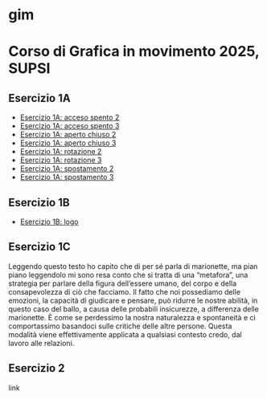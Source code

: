 # gim
# Corso di Grafica in movimento 2025, SUPSI
## Esercizio 1A
   
   - [Esercizio 1A: acceso spento 2](https://giada-balinzo.github.io/gim/esercizio_1A/acceso_spento_2.html)
   - [Esercizio 1A: acceso spento 3](https://giada-balinzo.github.io/gim/esercizio_1A/acceso_spento_3.html)
   - [Esercizio 1A: aperto chiuso 2](https://giada-balinzo.github.io/gim/esercizio_1A/aperto_chiuso_2.html)
   - [Esercizio 1A: aperto chiuso 3](https://giada-balinzo.github.io/gim/esercizio_1A/aperto_chiuso_3.html)
   - [Esercizio 1A: rotazione 2](https://giada-balinzo.github.io/gim/esercizio_1A/rotazione_2.html)
   - [Esercizio 1A: rotazione 3](https://giada-balinzo.github.io/gim/esercizio_1A/rotazione_3.html)
   - [Esercizio 1A: spostamento 2](https://giada-balinzo.github.io/gim/esercizio_1A/spostamento_2.html)
   - [Esercizio 1A: spostamento 3](https://giada-balinzo.github.io/gim/esercizio_1A/spostamento_3.html)

       
## Esercizio 1B  

   - [Esercizio 1B: logo](https://giada-balinzo.github.io/gim/esercizio_1B/index.html)
   
## Esercizio 1C
Leggendo questo testo ho capito che di per sé parla di marionette, ma pian piano leggendolo mi sono resa conto che si tratta di una “metafora”, una strategia per parlare della figura dell’essere umano, del corpo e della consapevolezza di ciò che facciamo. Il fatto che noi possediamo delle emozioni, la capacità di giudicare e pensare, può ridurre le nostre abilità, in questo caso del ballo, a causa delle probabili insicurezze, a differenza delle marionette. È come se perdessimo la nostra naturalezza e spontaneità e ci comportassimo basandoci sulle critiche delle altre persone. Questa modalità viene effettivamente applicata a qualsiasi contesto credo, dal lavoro alle relazioni.

## Esercizio 2
link